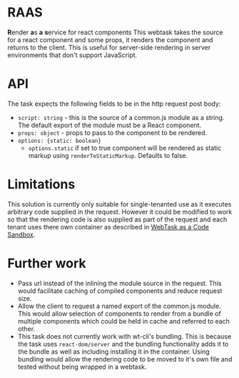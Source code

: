 # RAAS
**R**ender **a**s **a** **s**ervice for react components
This webtask takes the source for a react component and some props, it renders the component and returns to the client. This is useful for server-side rendering in server environments that don't support JavaScript.

# API
The task expects the following fields to be in the http request post body:
* `script: string` - this is the source of a common.js module as a string. The default export of the module must be a React component.
* `props: object` - props to pass to the component to be rendered.
* `options: {static: boolean}`
  * `options.static` if set to true component will be rendered as static markup using `renderToStaticMarkup`. Defaults to false.

# Limitations
This solution is currently only suitable for single-tenanted use as it executes arbitrary code supplied in the request. However it could be modified to work so that the rendering code is also supplied as part of the request and each tenant uses there own container as described in [WebTask as a Code Sandbox](https://webtask.io/docs/sample_multitenant).

# Further work
* Pass url instead of the inlining the module source in the request. This would facilitate caching of compiled components and reduce request size.
* Allow the client to request a named export of the common.js module. This would allow selection of components to render from a bundle of multiple components which could be held in cache and referred to each other.
* This task does not currently work with wt-cli's bundling. This is because the task uses `react-dom/server` and the bundling functionality adds it to the bundle as well as including installing it in the container. Using bundling would allow the rendering code to be moved to it's own file and tested without being wrapped in a webtask.
